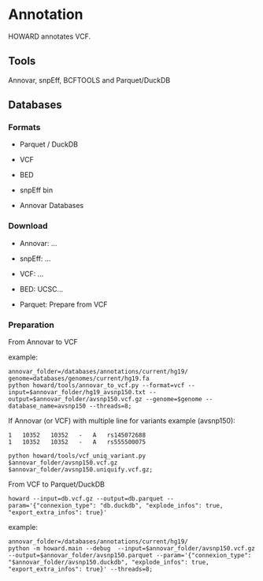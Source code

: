 # Annotation

HOWARD annotates VCF.

## Tools

Annovar, snpEff, BCFTOOLS and Parquet/DuckDB

## Databases

### Formats

- Parquet / DuckDB

- VCF

- BED

- snpEff bin

- Annovar Databases

### Download

- Annovar: ...

- snpEff: ...

- VCF: ...

- BED: UCSC...

- Parquet: Prepare from VCF

### Preparation

From Annovar to VCF

example:
```
annovar_folder=/databases/annotations/current/hg19/
genome=databases/genomes/current/hg19.fa
python howard/tools/annovar_to_vcf.py --format=vcf --input=$annovar_folder/hg19_avsnp150.txt --output=$annovar_folder/avsnp150.vcf.gz --genome=$genome --database_name=avsnp150 --threads=8;
```

If Annovar (or VCF) with multiple line for variants
example (avsnp150):
```
1	10352	10352	-	A	rs145072688
1	10352	10352	-	A	rs555500075
```
```
python howard/tools/vcf_uniq_variant.py $annovar_folder/avsnp150.vcf.gz $annovar_folder/avsnp150.uniquify.vcf.gz;
```


From VCF to Parquet/DuckDB

```
howard --input=db.vcf.gz --output=db.parquet --param='{"connexion_type": "db.duckdb", "explode_infos": true, "export_extra_infos": true}'
```
example:
```
annovar_folder=/databases/annotations/current/hg19/
python -m howard.main --debug  --input=$annovar_folder/avsnp150.vcf.gz --output=$annovar_folder/avsnp150.parquet --param='{"connexion_type": "$annovar_folder/avsnp150.duckdb", "explode_infos": true, "export_extra_infos": true}' --threads=8;
```


